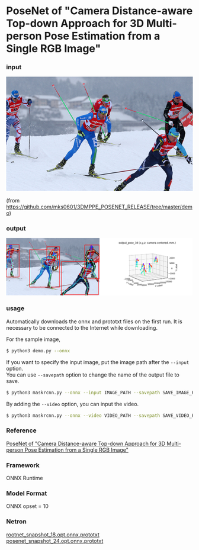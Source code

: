 # PoseNet of "Camera Distance-aware Top-down Approach for 3D Multi-person Pose Estimation from a Single RGB Image"

### input
![input image](input.jpg)

(from https://github.com/mks0601/3DMPPE_POSENET_RELEASE/tree/master/demo)

### output
![output_image](output.png)

### usage
Automatically downloads the onnx and prototxt files on the first run.
It is necessary to be connected to the Internet while downloading.

For the sample image,
``` bash
$ python3 demo.py --onnx
```

If you want to specify the input image, put the image path after the `--input` option.  
You can use `--savepath` option to change the name of the output file to save.
```bash
$ python3 maskrcnn.py --onnx --input IMAGE_PATH --savepath SAVE_IMAGE_PATH
```

By adding the `--video` option, you can input the video.
```bash
$ python3 maskrcnn.py --onnx --video VIDEO_PATH --savepath SAVE_VIDEO_PATH
```

### Reference

[PoseNet of "Camera Distance-aware Top-down Approach for 3D Multi-person Pose Estimation from a Single RGB Image"](https://github.com/mks0601/3DMPPE_POSENET_RELEASE)


### Framework
ONNX Runtime

### Model Format
ONNX opset = 10


### Netron

[rootnet_snapshot_18.opt.onnx.prototxt](https://netron.app/?url=https://storage.googleapis.com/ailia-models/3dmppe_posenet/rootnet_snapshot_18.opt.onnx.prototxt)
[posenet_snapshot_24.opt.onnx.prototxt](https://netron.app/?url=https://storage.googleapis.com/ailia-models/3dmppe_posenet/posenet_snapshot_24.opt.onnx.prototxt)
